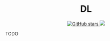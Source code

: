 <h1 align="center">DL</h1>
<p align="center">
  <a href="https://github.com/rzHub/DL">
    <img src="https://img.shields.io/github/stars/rzHub/DL.svg?colorA=orange&colorB=orange&logo=github" alt="GitHub stars">
  </a>
  <a href="https://github.com/rzHub/DL/">
    <img src="https://img.shields.io/github/last-commit/rzHub/DL.svg">
  </a>
</p>
TODO
